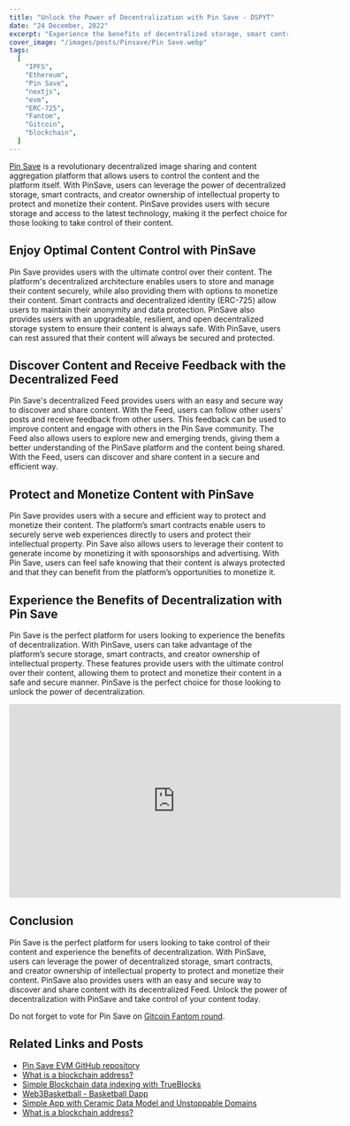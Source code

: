 ```yaml
---
title: "Unlock the Power of Decentralization with Pin Save - DSPYT"
date: "24 December, 2022"
excerpt: "Experience the benefits of decentralized storage, smart contracts, and creator ownership of intellectual property to protect and monetize your content."
cover_image: "/images/posts/Pinsave/Pin Save.webp"
tags:
  [
    "IPFS",
    "Ethereum",
    "Pin Save",
    "nextjs",
    "evm",
    "ERC-725",
    "Fantom",
    "Gitcoin",
    "blockchain",
  ]
---
```


[Pin Save](https://evm.pinsave.app) is a revolutionary decentralized image sharing and content aggregation platform that allows users to control the content and the platform itself. With PinSave, users can leverage the power of decentralized storage, smart contracts, and creator ownership of intellectual property to protect and monetize their content. PinSave provides users with secure storage and access to the latest technology, making it the perfect choice for those looking to take control of their content.

## Enjoy Optimal Content Control with PinSave

Pin Save provides users with the ultimate control over their content. The platform's decentralized architecture enables users to store and manage their content securely, while also providing them with options to monetize their content. Smart contracts and decentralized identity (ERC-725) allow users to maintain their anonymity and data protection. PinSave also provides users with an upgradeable, resilient, and open decentralized storage system to ensure their content is always safe. With PinSave, users can rest assured that their content will always be secured and protected.

## Discover Content and Receive Feedback with the Decentralized Feed

Pin Save's decentralized Feed provides users with an easy and secure way to discover and share content. With the Feed, users can follow other users’ posts and receive feedback from other users. This feedback can be used to improve content and engage with others in the Pin Save community. The Feed also allows users to explore new and emerging trends, giving them a better understanding of the PinSave platform and the content being shared. With the Feed, users can discover and share content in a secure and efficient way.

## Protect and Monetize Content with PinSave

Pin Save provides users with a secure and efficient way to protect and monetize their content. The platform’s smart contracts enable users to securely serve web experiences directly to users and protect their intellectual property. Pin Save also allows users to leverage their content to generate income by monetizing it with sponsorships and advertising. With Pin Save, users can feel safe knowing that their content is always protected and that they can benefit from the platform’s opportunities to monetize it.

## Experience the Benefits of Decentralization with Pin Save

Pin Save is the perfect platform for users looking to experience the benefits of decentralization. With PinSave, users can take advantage of the platform’s secure storage, smart contracts, and creator ownership of intellectual property. These features provide users with the ultimate control over their content, allowing them to protect and monetize their content in a safe and secure manner. PinSave is the perfect choice for those looking to unlock the power of decentralization.

<div className="flex justify-center">
    <iframe width="600" height="350" src="https://www.youtube.com/embed/PS5V446aarE?autoplay=1&mute=1" title="YouTube video player" frameBorder="0" allow="accelerometer; autoplay; clipboard-write; encrypted-media; gyroscope; picture-in-picture;fullscreen"></iframe>
</div>

## Conclusion

Pin Save is the perfect platform for users looking to take control of their content and experience the benefits of decentralization. With PinSave, users can leverage the power of decentralized storage, smart contracts, and creator ownership of intellectual property to protect and monetize their content. PinSave also provides users with an easy and secure way to discover and share content with its decentralized Feed. Unlock the power of decentralization with PinSave and take control of your content today.

Do not forget to vote for Pin Save on [Gitcoin Fantom round](https://grant-explorer.gitcoin.co/#/round/250/0xebdb4156203c8b35b7a7c6f320786b98e5ac67c3/0x1207e7650bc9cd89d2ae967b0b63f591162bbe5fc2f64dea3a749dfda5b67449-0xebdb4156203c8b35b7a7c6f320786b98e5ac67c3).

## Related Links and Posts

- [Pin Save EVM GitHub repository](https://github.com/dspytdao/PinSave-EVM)
- [What is a blockchain address?](https://dspyt.com/what-is-blockchain-address)
- [Simple Blockchain data indexing with TrueBlocks](https://dspyt.com/blockchain-data-indexer-with-trueblocks)
- [Web3Basketball - Basketball Dapp](https://dspyt.com/Web3Basketball)
- [Simple App with Ceramic Data Model and Unstoppable Domains](https://dspyt.com/simple-app-with-ceramic-data-model-and-unstoppable-domains)
- [What is a blockchain address?](https://dspyt.com/what-is-blockchain-address)
